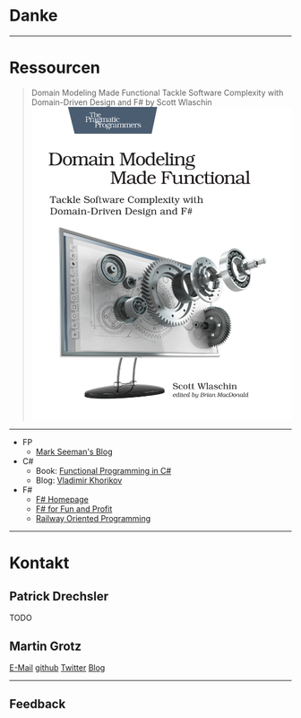 # Danke

---

# Ressourcen

> Domain Modeling Made Functional
> Tackle Software Complexity with Domain-Driven Design and F#
> by Scott Wlaschin
![DMMF Book](./resources/swdddf.jpg)

---

- FP
  - [Mark Seeman's Blog](https://blog.ploeh.dk/)
- C#
  - Book: [Functional Programming in C#](https://www.manning.com/books/functional-programming-in-c-sharp)
  - Blog: [Vladimir Khorikov](https://enterprisecraftsmanship.com/)
- F#
  - [F# Homepage](https://fsharp.org/)
  - [F# for Fun and Profit](https://fsharpforfunandprofit.com/)
  - [Railway Oriented Programming](https://fsharpforfunandprofit.com/rop/)

---

# Kontakt
## Patrick Drechsler
TODO

## Martin Grotz
[E-Mail](martin.grotz@redheads.de)
[github](https://github.com/groma84)
[Twitter](https://twitter.com/mobilgroma)
[Blog](https://elm.finde-ich-super.de/)

---

## Feedback

